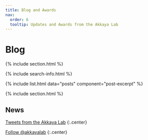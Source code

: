 ```yaml
---
title: Blog and Awards
nav:
  order: 6
  tooltip: Updates and Awards from the Akkaya Lab
---
```


# <i class="fas fa-feather-alt"></i>Blog

{% include section.html %}

{% include search-info.html %}

{% include list.html data="posts" component="post-excerpt" %}

{% include section.html %}

## News

<!-- Twitter embeds from https://publish.twitter.com/ -->

<a class="twitter-timeline" data-width="400" data-height="400" href="https://twitter.com/akkayalab?ref_src=twsrc%5Etfw">Tweets from the Akkaya Lab</a> <script async src="https://platform.twitter.com/widgets.js" charset="utf-8"></script>
{:.center}

<a href="https://twitter.com/akkayalab?ref_src=twsrc%5Etfw" class="twitter-follow-button" data-show-count="false">Follow @akkayalab</a><script async src="https://platform.twitter.com/widgets.js" charset="utf-8"></script>
{:.center}
